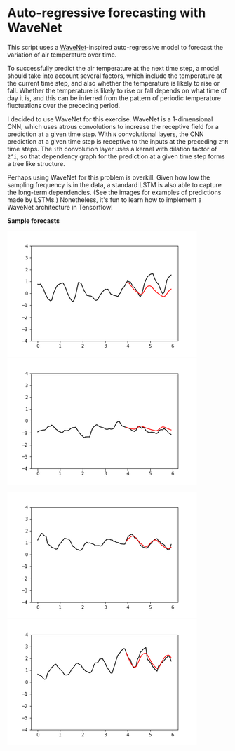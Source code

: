 Auto-regressive forecasting with WaveNet
=========

This script uses a [WaveNet](https://arxiv.org/abs/1609.03499)-inspired auto-regressive model
to forecast the variation of air temperature over time.

To successfully predict the air temperature at the next time step, a model should take into account several factors,
which include the temperature at the current time step, and also whether the temperature is likely to rise or fall.
Whether the temperature is likely to rise or fall depends on what time of day it is, and this can be inferred from the
pattern of periodic temperature fluctuations over the preceding period.

I decided to use WaveNet for this exercise. WaveNet is a 1-dimensional CNN, which uses atrous convolutions to
increase the receptive field for a prediction at a given time step. With `N` convolutional layers, the
CNN prediction at a given time step is receptive to the inputs at the preceding `2^N` time steps. The `i`th convolution
layer uses a kernel with dilation factor of `2^i`, so that dependency graph for the prediction at a given time step
forms a tree like structure.

Perhaps using WaveNet for this problem is overkill. Given how low the sampling frequency is in the data,
a standard LSTM is also able to capture the long-term dependencies. (See the images for examples of predictions made by LSTMs.)
Nonetheless, it's fun to learn how to implement a WaveNet architecture in Tensorflow!


**Sample forecasts**

![image2](images/image_02.png) ![image3](images/image_03.png)

![image4](images/image_04.png) ![image12](images/image_12.png)
